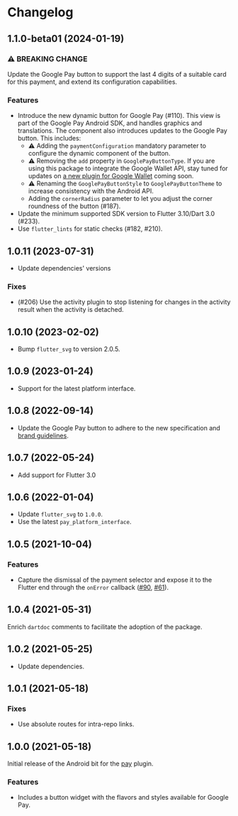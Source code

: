 # Changelog

## 1.1.0-beta01 (2024-01-19)
### ⚠ BREAKING CHANGE
Update the Google Pay button to support the last 4 digits of a suitable card for this payment, and extend its configuration capabilities.

### Features

* Introduce the new dynamic button for Google Pay (#110). This view is part of the Google Pay Android SDK, and handles graphics and translations. The component also introduces updates to the Google Pay button. This includes:
    * ⚠ Adding the `paymentConfiguration` mandatory parameter to configure the dynamic component of the button.
    * ⚠ Removing the `add` property in `GooglePayButtonType`. If you are using this package to integrate the Google Wallet API, stay tuned for updates on [a new plugin for Google Wallet](https://github.com/google-wallet) coming soon.
    * ⚠ Renaming the `GooglePayButtonStyle` to `GooglePayButtonTheme` to increase consistency with the Android API.
    * Adding the `cornerRadius` parameter to let you adjust the corner roundness of the button (#187).
* Update the minimum supported SDK version to Flutter 3.10/Dart 3.0 (#233).
* Use `flutter_lints` for static checks (#182, #210).

## 1.0.11 (2023-07-31)

* Update dependencies' versions

### Fixes

* (#206) Use the activity plugin to stop listening for changes in the activity result when the activity is detached.

## 1.0.10 (2023-02-02)

* Bump `flutter_svg` to version 2.0.5.

## 1.0.9 (2023-01-24)

* Support for the latest platform interface.

## 1.0.8 (2022-09-14)

* Update the Google Pay button to adhere to the new specification and [brand guidelines](https://developers.google.com/pay/api/android/guides/brand-guidelines).

## 1.0.7 (2022-05-24)

* Add support for Flutter 3.0

## 1.0.6 (2022-01-04)

* Update `flutter_svg` to `1.0.0`.
* Use the latest `pay_platform_interface`.

## 1.0.5 (2021-10-04)

### Features
* Capture the dismissal of the payment selector and expose it to the Flutter end through the `onError` callback ([#90](https://github.com/google-pay/flutter-plugin/issues/90), [#61](https://github.com/google-pay/flutter-plugin/issues/61)).

## 1.0.4 (2021-05-31)
Enrich `dartdoc` comments to facilitate the adoption of the package.

## 1.0.2 (2021-05-25)

* Update dependencies.

## 1.0.1 (2021-05-18)

### Fixes

* Use absolute routes for intra-repo links.

## 1.0.0 (2021-05-18)
Initial release of the Android bit for the [pay](https://pub.dev/packages/pay) plugin.

### Features

* Includes a button widget with the flavors and styles available for Google Pay.
